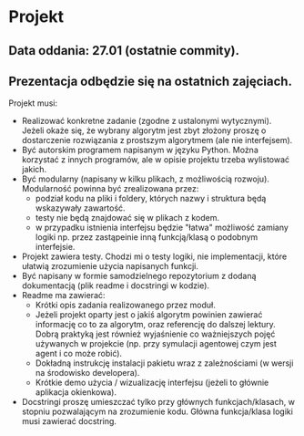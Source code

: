 # Projekt

## Data oddania: 27.01 (ostatnie commity).
## Prezentacja odbędzie się na ostatnich zajęciach.

Projekt musi:
* Realizować konkretne zadanie (zgodne z ustalonymi wytycznymi).
Jeżeli okaże się, że wybrany algorytm jest zbyt złożony proszę o dostarczenie 
rozwiązania z prostszym algorytmem (ale nie interfejsem).
* Być autorskim programem napisanym w języku Python.
Można korzystać z innych programów, ale w opisie projektu trzeba 
wylistować jakich.
* Być modularny (napisany w kilku plikach, z możliwością rozwoju).
Modularność powinna być zrealizowana przez:
    * podział kodu na pliki i foldery, których nazwy i struktura 
    będą wskazywały zawartość.
    * testy nie będą znajdować się w plikach z kodem.
    * w przypadku istnienia interfejsu będzie "łatwa" możliwość zamiany logiki
    np. przez zastąpeinie inną funkcją/klasą o podobnym interfejsie.
* Projekt zawiera testy. Chodzi mi o testy logiki, nie implementacji,
które ułatwią zrozumienie użycia napisanych funkcji. 
* Być napisany w formie samodzielnego repozytorium z dodaną dokumentacją 
(plik readme i docstringi w kodzie).
* Readme ma zawierać:
    * Krótki opis zadania realizowanego przez moduł.
    * Jeżeli projekt oparty jest o jakiś algorytm powinien zawierać informację 
    co to za algorytm, oraz referencję do dalszej lektury. 
    Dobrą praktyką jest również wyjaśnienie co ważniejszych pojęć używanych 
    w projekcie (np. przy symulacji agentowej czym jest agent i co może robić).
    * Dokładną instrukcję instalacji pakietu wraz z zależnościami 
    (w wersji na środowisko developera).
    * Krótkie demo użycia / wizualizację interfejsu 
    (jeżeli to głównie aplikacja okienkowa).
* Docstringi proszę umieszczać tylko przy głównych funkcjach/klasach,
w stopniu pozwalającym na zrozumienie kodu. 
Główna funkcja/klasa logiki musi zawierać docstring. 
